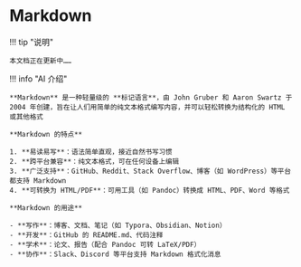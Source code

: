 # Markdown

!!! tip "说明"

    本文档正在更新中……

!!! info "AI 介绍"

    **Markdown** 是一种轻量级的 **标记语言**，由 John Gruber 和 Aaron Swartz 于 2004 年创建，旨在让人们用简单的纯文本格式编写内容，并可以轻松转换为结构化的 HTML 或其他格式
    
    **Markdown 的特点**
    
    1. **易读易写**：语法简单直观，接近自然书写习惯
    2. **跨平台兼容**：纯文本格式，可在任何设备上编辑
    3. **广泛支持**：GitHub、Reddit、Stack Overflow、博客（如 WordPress）等平台都支持 Markdown
    4. **可转换为 HTML/PDF**：可用工具（如 Pandoc）转换成 HTML、PDF、Word 等格式 
    
    **Markdown 的用途**
    
    - **写作**：博客、文档、笔记（如 Typora、Obsidian、Notion）
    - **开发**：GitHub 的 README.md、代码注释
    - **学术**：论文、报告（配合 Pandoc 可转 LaTeX/PDF）
    - **协作**：Slack、Discord 等平台支持 Markdown 格式化消息

